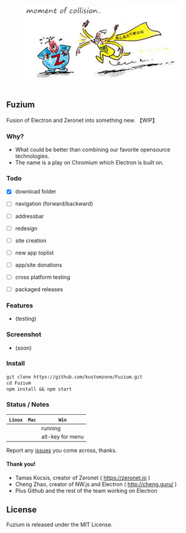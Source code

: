 
<div align="center">
  <img src="app/gfx/zero_electron.jpg"><br><br>
</div>

## Fuzium 

Fusion of Electron and Zeronet into something new. 【WIP】


### Why?

 * What could be better than combining our favorite opensource technologies. 
 * The name is a play on Chromium which Electron is built on.


### Todo

- [x] download folder
- [ ] navigation (forward/backward)
- [ ] addressbar
- [ ] redesign
- [ ] site creation
- [ ] new app toplist
- [ ] app/site donations
- [ ] cross platform testing
- [ ] packaged releases


### Features

 * (testing)


### Screenshot

 * (soon)


### Install

```
git clone https://github.com/kustomzone/Fuzium.git
cd Fuzium
npm install && npm start
```


### Status / Notes

| **`Linux`** | **`Mac`** | **`Win`** |
|-------------|-----------|-----------|
|             |           |  running  |
|             |           |alt-key for menu|


Report any [issues](https://github.com/kustomzone/Fuzium/issues) you come across, thanks.


#### Thank you!

 - Tamas Kocsis, creator of Zeronet ( https://zeronet.io )
 - Cheng Zhao, creator of NW.js and Electron ( http://cheng.guru/ )
 - Plus Github and the rest of the team working on Electron

License
--------------------------------------

Fuzium is released under the MIT License.
